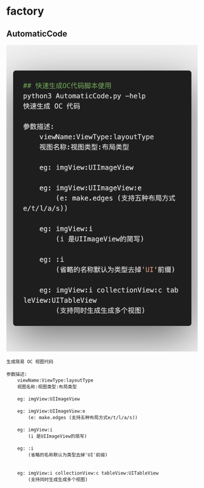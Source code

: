 # factory


## AutomaticCode

![](./resources/AutomaticCode.png)

```
生成简易 OC 视图代码

参数描述:
    viewName:ViewType:layoutType
    视图名称:视图类型:布局类型
    
    eg: imgView:UIImageView
    
    eg: imgView:UIImageView:e
        (e: make.edges (支持五种布局方式e/t/l/a/s))
        
    eg: imgView:i 
        (i 是UIImageView的简写)
        
    eg: :i
        (省略的名称默认为类型去掉'UI'前缀)
        
    
    eg: imgView:i collectionView:c tableView:UITableView
        (支持同时生成生成多个视图)
```